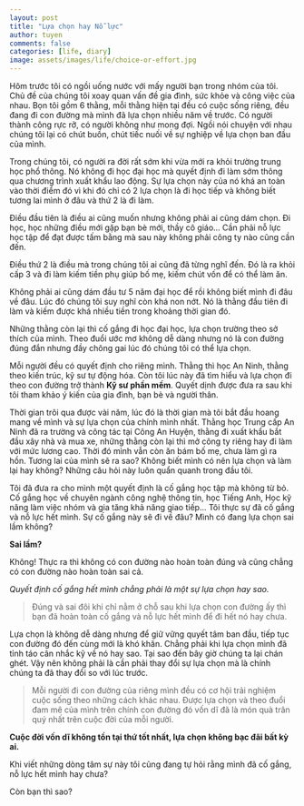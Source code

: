 ```yaml
---
layout: post
title: "Lựa chọn hay Nỗ lực"
author: tuyen
comments: false
categories: [life, diary]
image: assets/images/life/choice-or-effort.jpg
---
```


Hôm trước tôi có ngồi uống nước với mấy người bạn trong nhóm của tôi. Chủ đề của chúng tôi xoay quan vấn đề gia đình, sức khỏe và công việc của nhau. Bọn tôi gồm 6 thằng, mỗi thằng hiện tại đều có cuộc sống riêng, đều đang đi con đường mà mình đã lựa chọn nhiều năm về trước. Có người thành công rực rỡ, có người không như mong đợi. Ngồi nói chuyện với nhau chúng tôi lại có chút buồn, chút tiếc nuối về sự nghiệp về lựa chọn ban đầu của mình.

Trong chúng tôi, có người ra đời rất sớm khi vừa mới ra khỏi trường trung học phổ thông. Nó không đi học đại học mà quyết định đi làm sớm thông qua chương trình xuất khẩu lao động. Sự lựa chọn này của nó khá an toàn vào thời điểm đó vì khi đó chỉ có 2 lựa chọn là đi học tiếp và không biết tương lai mình ở đâu và thứ 2 là đi làm.

Điều đầu tiên là điều ai cũng muốn nhưng không phải ai cũng dám chọn. Đi học, học những điều mới gặp bạn bè mới, thầy cô giáo... Cần phải nỗ lực học tập để đạt được tấm bằng mà sau này không phải công ty nào cũng cần đến.

Điều thứ 2 là điều mà trong chúng tôi ai cũng đã từng nghĩ đến. Đó là ra khỏi cấp 3 và đi làm kiếm tiền phụ giúp bố mẹ, kiếm chút vốn để có thể làm ăn.

Không phải ai cũng dám đầu tư 5 năm đại học để rồi không biết mình đi đâu về đâu. Lúc đó chúng tôi suy nghĩ còn khá non nớt. Nó là thằng đầu tiên đi làm và kiếm được khá nhiều tiền trong khoảng thời gian đó.

Những thằng còn lại thì cố gắng đi học đại học, lựa chọn trường theo sở thích của mình. Theo đuổi ước mơ không dễ dàng nhưng nó là con đường đúng đắn nhưng đầy chông gai lúc đó chúng tôi có thể lựa chọn.

Mỗi người đều có quyết định cho riêng mình. Thằng thì học An Ninh, thằng theo kiến trúc, kỹ sư tự động hóa. Còn tôi lúc này đã tìm hiểu và lựa chọn đi theo con đường trở thành **Kỹ sư phần mềm**. Quyết dịnh được đưa ra sau khi tôi tham khảo ý kiến của gia đình, bạn bè và người thân.

Thời gian trôi qua được vài năm, lúc đó là thời gian mà tôi bắt đầu hoang mang về mình và sự lựa chọn của chính mình nhất. Thằng học Trung cấp An Ninh đã ra trường và công tác tại Công An Huyện, thằng đi xuất khẩu bắt đầu xây nhà và mua xe, những thằng còn lại thì mở công ty riêng hay đi làm với mức lương cao. Thời đó mình vẫn còn ăn bám bố mẹ, chưa làm gì ra hồn. Tương lai của mình sẽ ra sao? Không biết mình có nên lựa chọn và làm lại hay không? Những câu hỏi này luôn quẩn quanh trong đầu tôi.

Tôi đã đưa ra cho mình một quyết định là cố gắng học tập mà không từ bỏ. Cố gắng học về chuyên ngành công nghệ thông tin, học Tiếng Anh, Học kỹ năng làm việc nhóm và gia tăng khả năng giao tiếp... Tôi thực sự đã cố gắng và nỗ lực hết mình. Sự cố gắng này sẽ đi về đâu? Mình có đang lựa chọn sai lầm không?

**Sai lầm?**

Không! Thực ra thì không có con đường nào hoàn toàn đúng và cũng chẳng có con đường nào hoàn toàn sai cả.

*Quyết định cố gắng hết mình chẳng phải là một sự lựa chọn hay sao.*

> Đúng và sai đôi khi chỉ nằm ở chỗ sau khi lựa chọn con đường ấy thì bạn đã hoàn toàn cố gắng và nỗ lực hết mình để đi hết nó hay chưa.

Lựa chọn là không dễ dàng nhưng để giữ vững quyết tâm ban đầu, tiếp tục con đường đó đến cùng mới là khó khăn.
Chẳng phải khi lựa chọn mình đã tỉnh táo cân nhắc kỹ về nó hay sao. Tại sao đến bây giờ chúng ta lại chán ghét.
Vậy nên không phải là cần phải thay đổi sự lựa chọn mà là chính chúng ta đã thay đổi so với lúc trước.

> Mỗi người đi con đường của riêng mình đều có cơ hội trải nghiệm cuộc sống theo những cách khác nhau. Được lựa chọn và theo đuổi đam mê của mình trên chính con đường đó vốn dĩ đã là món quà trân quý nhất trên cuộc đời của mỗi người.

**Cuộc đời vốn dĩ không tồn tại thứ tốt nhất, lựa chọn không bạc đãi bất kỳ ai.**

Khi viết những dòng tâm sự này tôi cũng đang tự hỏi rằng mình đã cố gắng, nỗ lực hết mình hay chưa?

Còn bạn thì sao?
